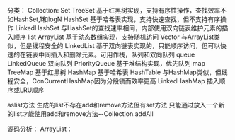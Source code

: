 分类：
  Collection:
    Set
      TreeSet 基于红黑树实现，支持有序性操作，查找效率不如HashSet,1和logN
      HashSet 基于哈希表实现，支持快速查找，但不支持有序操作
      LinkedHashSet 与HashSet的查找速率相同，内部使用双向链表维护元素的插入顺序
    list
      ArrayList 基于动态数组实现，支持随机访问
      Vector  与ArrayList类似，但是线程安全的
      LinkedList  基于双向链表实现的，只能顺序访问，但可以快速的在链表中间插入和删除元素。可用作栈，队列和双向队列
    queue
      LinkedQueue 双向队列
      PriorityQueue 基于堆结构实现，优先队列
  map
    TreeMap 基于红黑树
    HashMap 基于哈希表
    HashTable 与HashMap类似，但线程安全，ConCurrentHashMap因为分段锁而效率更高
    LinkedHashMap 插入顺序或LRU顺序
    
aslist方法
  生成的list不存在add和remove方法但有set方法
  只能通过放入一个新的list才能使用add和remove方法--Collection.addAll
  
源码分析：
  ArrayList：
    
    
